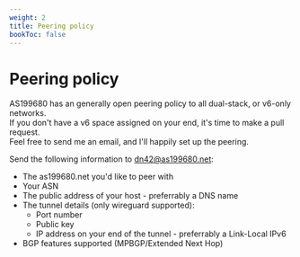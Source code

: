 ```yaml
---
weight: 2
title: Peering policy
bookToc: false
---
```


# Peering policy
AS199680 has an generally open peering policy to all dual-stack, or v6-only networks. \
If you don't have a v6 space assigned on your end, it's time to make a pull request. \
Feel free to send me an email, and I'll happily set up the peering.

Send the following information to dn42@as199680.net:
* The as199680.net you'd like to peer with
* Your ASN
* The public address of your host - preferrably a DNS name
* The tunnel details (only wireguard supported):
    - Port number
    - Public key
    - IP address on your end of the tunnel - preferrably a Link-Local IPv6
* BGP features supported (MPBGP/Extended Next Hop)
